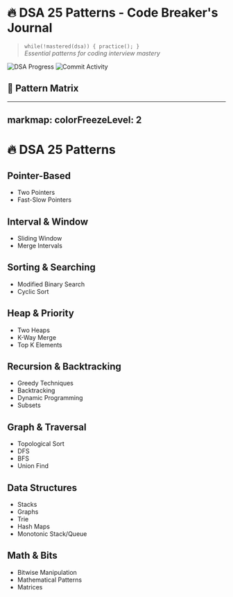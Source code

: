 # 🔥 DSA 25 Patterns - Code Breaker's Journal

> `while(!mastered(dsa)) { practice(); }`  
> *Essential patterns for coding interview mastery*

![DSA Progress](https://img.shields.io/badge/Patterns_Mastered-0/25-red) 
![Commit Activity](https://img.shields.io/badge/Daily_Updates-Yes-brightgreen)

## 🧠 Pattern Matrix
---
markmap:
  colorFreezeLevel: 2
---

# 🔥 DSA 25 Patterns

## Pointer-Based
- Two Pointers
- Fast-Slow Pointers

## Interval & Window
- Sliding Window
- Merge Intervals

## Sorting & Searching
- Modified Binary Search
- Cyclic Sort

## Heap & Priority
- Two Heaps
- K-Way Merge
- Top K Elements

## Recursion & Backtracking
- Greedy Techniques
- Backtracking
- Dynamic Programming
- Subsets

## Graph & Traversal
- Topological Sort
- DFS
- BFS
- Union Find

## Data Structures
- Stacks
- Graphs
- Trie
- Hash Maps
- Monotonic Stack/Queue

## Math & Bits
- Bitwise Manipulation
- Mathematical Patterns
- Matrices
